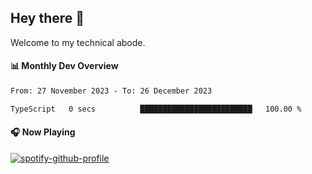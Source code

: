 ## Hey there 👋

Welcome to my technical abode.

#### 📊 Monthly Dev Overview
<!--START_SECTION:waka-->

```txt
From: 27 November 2023 - To: 26 December 2023

TypeScript   0 secs          █████████████████████████   100.00 %
```

<!--END_SECTION:waka-->

#### 🎧 Now Playing

[![spotify-github-profile](https://spotify-github-profile.vercel.app/api/view?uid=james2mid&cover_image=true&theme=natemoo-re)](https://open.spotify.com/user/james2mid?si=2b3baf2b09cb499e)
